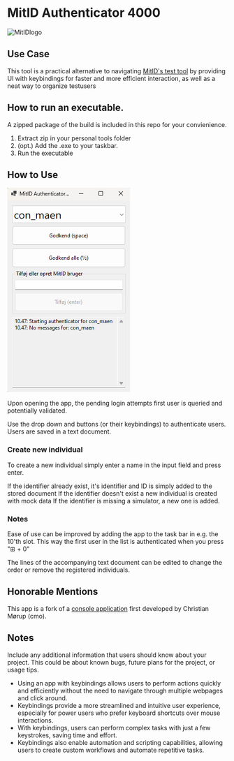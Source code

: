 # MitID Authenticator 4000
![MitIDlogo](./MitIdAuthenticatorApp/mitIdIconSquare.ico)

## Use Case

This tool is a practical alternative to navigating [MitID's test tool](https://pp.mitid.dk/test-tool/frontend/#/view-identity) by providing UI with keybindings for faster and more efficient interaction, as well as a neat way to organize testusers

## How to run an executable.

A zipped package of the build is included in this repo for your convienience. 

1. Extract zip in your personal tools folder
2. (opt.) Add the .exe to your taskbar.
3. Run the executable

## How to Use

![UI](UI-image.png)

Upon opening the app, the pending login attempts first user is queried and potentially validated.

Use the drop down and buttons (or their keybindings) to authenticate users.
Users are saved in a text document.

### Create new individual
To create a new individual simply enter a name in the input field and press enter.

If the identifier already exist, it's identifier and ID is simply added to the stored document
If the identifier doesn't exist a new individual is created with mock data
If the identifier is missing a simulator, a new one is added.

### Notes
Ease of use can be improved by adding the app to the task bar in e.g. the 10'th slot. This way the first user in the list is authenticated when you press "⊞ + 0"

The lines of the accompanying text document can be edited to change the order or remove the registered individuals.

## Honorable Mentions

This app is a fork of a [console application](https://github.com/ChristianMorup/MitIdAutoAuthenticator) first developed by Christian Mørup (cmo). 

## Notes

Include any additional information that users should know about your project. This could be about known bugs, future plans for the project, or usage tips.

- Using an app with keybindings allows users to perform actions quickly and efficiently without the need to navigate through multiple webpages and click around.
- Keybindings provide a more streamlined and intuitive user experience, especially for power users who prefer keyboard shortcuts over mouse interactions.
- With keybindings, users can perform complex tasks with just a few keystrokes, saving time and effort.
- Keybindings also enable automation and scripting capabilities, allowing users to create custom workflows and automate repetitive tasks.

